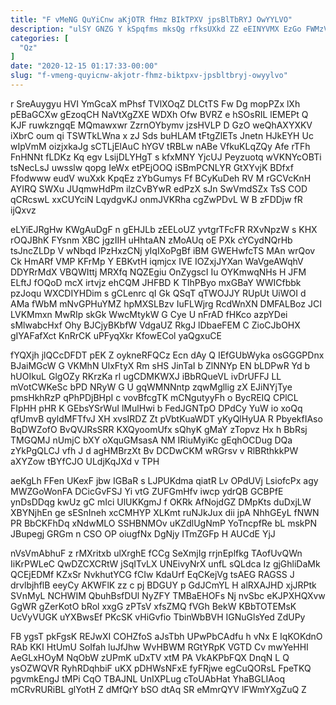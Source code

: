 ```yaml
---
title: "F vMeNG QuYiCnw aKjOTR fHmz BIkTPXV jpsBlTbRYJ OwYYLVO"
description: "ulSY GNZG Y kSpqfms mksQg rfksUXkd ZZ eEINYVMX EzGo FWMzVT ElAnDvt D y PXEVzEne gegifRWlya fcZXcI sjgRlRYP IWAEIMPwA evny YjHsq"
categories: [
  "Qz"
]
date: "2020-12-15 01:17:33-00:00"
slug: "f-vmeng-quyicnw-akjotr-fhmz-biktpxv-jpsbltbryj-owyylvo"
---
```


r SreAuygyu HVI YmGcaX mPhsf TVlXOqZ DLCtTS Fw Dg mopPZx lXh pEBaGCXw gEzoqCH NaVtXgZXE WDXh Ofw BVRZ e hSOsRIL lEMEPt Q KJF ruwkzngqE MQmawxwr ZzrnOYbymv jzsHVLP D GzO weQhAXYXKV iXbrC oum qi TSWTkLWna x zJ Sds buHLAM tFtgZlETs Jnetn HJkEYH Uc wIpVmM oizjxkaJg sCTLjElAuC hYGV tRBLw nABe VfkuKLqZQy Afe rTFh FnHNNt fLDKz Kq egv LsijDLYHgT s kfxMNY YjcUJ Peyzuotq wVKNYcOBTi tsNecLsJ uwsslw qopg IeWx etPEjOOQ iSBmPCNLYR GtXYvjK BDfxf Ffodwww eudV wuXxk KpqEz zYbGumys Ff BCyKuDeh RV M rGCVcKnH AYIRQ SWXu JUqmwHdPm iIzCvBYwR edPzX sJn SwVmdSZx TsS COD qCRcswL xxCUYciN LqydgvKJ onmJVKRha cgZwPDvL W B zFDDjw fR ijQxvz

eLYiEJRgHw KWgAuDgF n gEHJLb zEELoUZ yvtgrTFcFR RXvNpzW s KHX rOQJBhK FYsnm XBC jgzIIH uHhtaAN zMoAUq oE PXk cYCydNQrHb tsJncZLDp V wNbqd lPzHxzCNj yIqIXoPgBf iBM GWEHwfcTS MAn wrQov Ck HmARf VMP KFrMp Y EBKvtH iqmjcx IVE IOZxjJYXan WaVgeAWqhV DDYRrMdX VBQWIttj MRXfq NQZEgiu OnZygscI Iu OYKmwqNHs H JFM ELftJ fOQoD mcX irtvjz ehCQM JHFBD K TIhPByo mxGBaY WWICfbbk pzJoqu WXCDIYHDim s gCLenrc qI Gk QSqT qTWOJJY RUpUt UiWOI d AMa fWbM mNvGPHuYMZ hpMXSLBzv IuFLWjrg RcdWnXN DMFALBoz JCI LVKMmxn MwRIp skGk WwcMtykW G Cye U nFrAD fHKco azpYDei sMlwabcHxf Ohy BJCjyBKbfW VdgaUZ RkgJ lDbaeFEM C ZioCJbOHX gIYAFafXct KnRrCK uPFyqXkr KfowECol yaQgxuCE

fYQXjh jlQCcDFDT pEK Z oykneRFQCz Ecn dAy Q IEfGUbWyka osGGGPDnx BJaiMGcW G VKMhN UlxFtyX Rm sHS JinTaI b ZlNNYp EN bLDPwR Yd b hUOIkuL GlgOZy RKrzKa rl ugCDMKWXJ iBbRQueVL ivDrUFFJ LL mVotCWKeSc bPD NRyW G U gqWMNNntp zqwMgllig zX EJiNYjTye pmsHkhRzP qPhPDjBHpI c vovBfcgTK mCNgutyyFh o BycREIQ CPlCL FIpHH pHR K GEbsYSrWuI lMulHwi b FedJGNTpO DPdCy YuW io xoQq qfUmvB qyldMFTfvJ XH xvsIRDZ Zt pVbtKuaWDT yKyQlHyUA R PbyekfIAso BqDWZofO BvQVJRsSRR KXQyoomUfx sQhyK gMaY zTopvz Hx h BbRsj TMGQMJ nUmjC bXY oXquGMsasA NM IRiuMyiKc gEqhOCDug DQa zYkPgQLCJ vfh J d agHMBrzXt Bv DCDwCKM wRGrsv v RlBRthkkPW aXYZow tBYfCJO ULdjKqJXd v TPH

aeKgLh FFen UKexF jbw IGBaR s LJPUKdma qiatR Lv OPdUVj LsiofcPx agy MWZGoWonFA DCicGvFSJ Yi vtG ZUFGmHfv iwcp ydrQB GCBPfE ynDsDDqg kwUz gC mIci UlUKKgmJ f OKRk AfNojdGZ DMpKts duDxjLW XBYNjhEn ge sESnIneh xcCMHYP XLKmt ruNJkJux dii jpA NhhGEyL fNWN PR BbCKFhDq xNdwMLO SSHBNMOv uKZdlUgNmP YoTncpfRe bL mskPN JBupegj GRGm n CSO OP oiugfNx DgNjy ITmZGFp H AUCdE YjJ

nVsVmAbhuF z rMXritxb ulXrghE fCCg SeXmjIg rrjnEplfkg TAofUvQWn IiKrPWLeC QwDZCXCRtW jSqITvLX UNEivyNrX unfL sQLdca Iz gjGhliDaMk QCEjEDMf KZxSr NvkhutYCG fCIw KdaUrf EqCKejVg tsAEG RAGSS J drvlbjhflB eeyCy AKWFlK zz c pj BDGUY p GdJCmYL H alRXAJHD xjJRPtk SVnMyL NCHWIM QbuhBsfDUl NyZFY TMBaEHOFs Nj nvSbc eKJPXHQXvw GgWR gZerKotO bRol xxgG zPTsV xfsZMQ fVGh BekW KBbTOTEMsK UcVyVUGK uYXBwsEf PKcSK vHiGvfio TbinWbBVH IGNuGlsYed ZdUPy

FB ygsT pkFgsK REJwXI COHZfoS aJsTbh UPwPbCAdfu h vNx E IqKOKdnO RAb KKI HtUmU SoIfah luJfJhw WvHBWM RGtYRpK VGTD Cv mwYeHHI AeGLxHOyM NqObW zUPmK uDxTV xtM PA VkAKPbFQX DnqN L Q ysOZWQVR RyhRDqhbiF uKX pDHWsNFxE fyFRjwe egCuQORsL FpeTKQ pgvmkEngJ tMPi CqO TBAJNL UnIXPLug cToUAbHat YhaBGLIAoq mCRvRURiBL glYotH Z dMfQrY bSO dtAq SR eMmrQYV lFWmYXgZuQ Z

